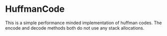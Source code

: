 # HuffmanCode
This is a simple performance minded implementation of huffman codes. The encode and decode methods both do not use any stack allocations. 
